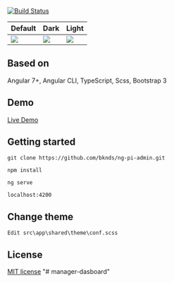 
[![Build Status](https://travis-ci.org/bknds/ng-pi-admin.svg?branch=master)](https://travis-ci.org/bknds/ng-pi-admin)


Default | Dark | Light
---|---|---
![](https://raw.githubusercontent.com/bknds/ng-pi-admin/master/default.png) |![](https://raw.githubusercontent.com/bknds/ng-pi-admin/master/dark.png) | ![](https://raw.githubusercontent.com/bknds/ng-pi-admin/master/light.png)



## Based on
Angular 7+, Angular CLI, TypeScript, Scss, Bootstrap 3

## Demo

[Live Demo](https://treesflower.com/dist/)

## Getting started
```
git clone https://github.com/bknds/ng-pi-admin.git

npm install

ng serve 

localhost:4200
```
## Change theme
```
Edit src\app\shared\theme\conf.scss
```

## License
[MIT license](LICENSE)
"# manager-dasboard" 
